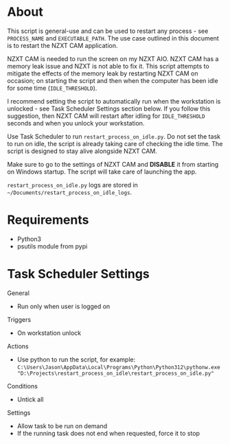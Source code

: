 # About

This script is general-use and can be used to restart any process - see `PROCESS_NAME` and `EXECUTABLE_PATH`. The use case outlined in this document is to restart the NZXT CAM application.

NZXT CAM is needed to run the screen on my NZXT AIO. NZXT CAM has a memory leak issue and NZXT is not able to fix it. This script attempts to mitigate the effects of the memory leak by restarting NZXT CAM on occasion; on starting the script and then when the computer has been idle for some time (`IDLE_THRESHOLD`).

I recommend setting the script to automatically run when the workstation is unlocked - see Task Scheduler Settings section below. If you follow this suggestion, then NZXT CAM will restart after idling for `IDLE_THRESHOLD` seconds and when you unlock your workstation.

Use Task Scheduler to run `restart_process_on_idle.py`. Do not set the task to run on idle, the script is already taking care of checking the idle time. The script is designed to stay alive alongside NZXT CAM.

Make sure to go to the settings of NZXT CAM and **DISABLE** it from starting on Windows startup. The script will take care of launching the app.

`restart_process_on_idle.py` logs are stored in `~/Documents/restart_process_on_idle_logs`.

# Requirements

-   Python3
-   psutils module from pypi

# Task Scheduler Settings

General

-   Run only when user is logged on

Triggers

-   On workstation unlock

Actions

-   Use python to run the script, for example: `C:\Users\Jason\AppData\Local\Programs\Python\Python312\pythonw.exe "D:\Projects\restart_process_on_idle\restart_process_on_idle.py"`

Conditions

-   Untick all

Settings

-   Allow task to be run on demand
-   If the running task does not end when requested, force it to stop
